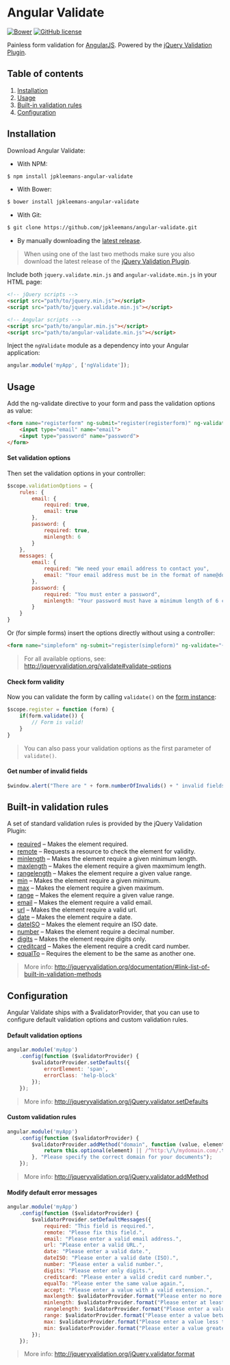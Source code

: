 # Angular Validate

[![Bower](https://img.shields.io/bower/v/jpkleemans-angular-validate.svg)](https://github.com/jpkleemans/angular-validate/releases/latest)
[![GitHub license](https://img.shields.io/github/license/jpkleemans/angular-validate.svg)](https://github.com/jpkleemans/angular-validate/blob/master/LICENSE.md)

Painless form validation for [AngularJS](https://github.com/angular/angular.js). Powered by the [jQuery Validation Plugin](https://github.com/jzaefferer/jquery-validation).

## Table of contents

1. [Installation](#installation)
2. [Usage](#usage)
3. [Built-in validation rules](#built-in-validation-rules)
4. [Configuration](#configuration)

## Installation

Download Angular Validate:


- With NPM:

```sh
$ npm install jpkleemans-angular-validate
```

- With Bower:

```sh
$ bower install jpkleemans-angular-validate
```

- With Git:

```sh
$ git clone https://github.com/jpkleemans/angular-validate.git
```

- By manually downloading the [latest release](https://github.com/jpkleemans/angular-validate/releases/latest).

> When using one of the last two methods make sure you also download the latest release of the [jQuery Validation Plugin](https://github.com/jzaefferer/jquery-validation).

Include both `jquery.validate.min.js` and `angular-validate.min.js` in your HTML page:

```html
<!-- jQuery scripts -->
<script src="path/to/jquery.min.js"></script>
<script src="path/to/jquery.validate.min.js"></script>

<!-- Angular scripts -->
<script src="path/to/angular.min.js"></script>
<script src="path/to/angular-validate.min.js"></script>
```

Inject the `ngValidate` module as a dependency into your Angular application:

```js
angular.module('myApp', ['ngValidate']);
```

## Usage

Add the ng-validate directive to your form and pass the validation options as value:

```html
<form name="registerform" ng-submit="register(registerform)" ng-validate="validationOptions">
    <input type="email" name="email">
    <input type="password" name="password">
</form>
```

#### Set validation options

Then set the validation options in your controller:

```js
$scope.validationOptions = {
    rules: {
        email: {
            required: true,
            email: true
        },
        password: {
            required: true,
            minlength: 6
        }
    },
    messages: {
        email: {
            required: "We need your email address to contact you",
            email: "Your email address must be in the format of name@domain.com"
        },
        password: {
            required: "You must enter a password",
            minlength: "Your password must have a minimum length of 6 characters"
        }
    }
}
```

Or (for simple forms) insert the options directly without using a controller:

```html
<form name="simpleform" ng-submit="register(simpleform)" ng-validate="{rules: {name: "required"}}">
```

> For all available options, see: http://jqueryvalidation.org/validate#validate-options

#### Check form validity

Now you can validate the form by calling `validate()` on the [form instance](https://docs.angularjs.org/guide/forms):

```js
$scope.register = function (form) {
    if(form.validate()) {
        // Form is valid!
    }
}
```

> You can also pass your validation options as the first parameter of `validate()`.

#### Get number of invalid fields

```js
$window.alert("There are " + form.numberOfInvalids() + " invalid fields.");
```

## Built-in validation rules

A set of standard validation rules is provided by the jQuery Validation Plugin:

- [required](http://jqueryvalidation.org/required-method) – Makes the element required.
- [remote](http://jqueryvalidation.org/remote-method) – Requests a resource to check the element for validity.
- [minlength](http://jqueryvalidation.org/minlength-method) – Makes the element require a given minimum length.
- [maxlength](http://jqueryvalidation.org/maxlength-method) – Makes the element require a given maxmimum length.
- [rangelength](http://jqueryvalidation.org/rangelength-method) – Makes the element require a given value range.
- [min](http://jqueryvalidation.org/min-method) – Makes the element require a given minimum.
- [max](http://jqueryvalidation.org/max-method) – Makes the element require a given maximum.
- [range](http://jqueryvalidation.org/range-method) – Makes the element require a given value range.
- [email](http://jqueryvalidation.org/email-method) – Makes the element require a valid email.
- [url](http://jqueryvalidation.org/url-method) – Makes the element require a valid url.
- [date](http://jqueryvalidation.org/date-method) – Makes the element require a date.
- [dateISO](http://jqueryvalidation.org/dateISO-method) – Makes the element require an ISO date.
- [number](http://jqueryvalidation.org/number-method) – Makes the element require a decimal number.
- [digits](http://jqueryvalidation.org/digits-method) – Makes the element require digits only.
- [creditcard](http://jqueryvalidation.org/creditcard-method) – Makes the element require a credit card number.
- [equalTo](http://jqueryvalidation.org/equalTo-method) – Requires the element to be the same as another one.

> More info: http://jqueryvalidation.org/documentation/#link-list-of-built-in-validation-methods

## Configuration

Angular Validate ships with a $validatorProvider, that you can use to configure default validation options and custom validation rules. 

#### Default validation options

```js
angular.module('myApp')
    .config(function ($validatorProvider) {
        $validatorProvider.setDefaults({
            errorElement: 'span',
            errorClass: 'help-block'
        });
    });
```

> More info: http://jqueryvalidation.org/jQuery.validator.setDefaults

#### Custom validation rules

```js
angular.module('myApp')
    .config(function ($validatorProvider) {
        $validatorProvider.addMethod("domain", function (value, element) {
            return this.optional(element) || /^http:\/\/mydomain.com/.test(value);
        }, "Please specify the correct domain for your documents");
    });
```

> More info: http://jqueryvalidation.org/jQuery.validator.addMethod

#### Modify default error messages

```js
angular.module('myApp')
    .config(function ($validatorProvider) {
        $validatorProvider.setDefaultMessages({
            required: "This field is required.",
            remote: "Please fix this field.",
            email: "Please enter a valid email address.",
            url: "Please enter a valid URL.",
            date: "Please enter a valid date.",
            dateISO: "Please enter a valid date (ISO).",
            number: "Please enter a valid number.",
            digits: "Please enter only digits.",
            creditcard: "Please enter a valid credit card number.",
            equalTo: "Please enter the same value again.",
            accept: "Please enter a value with a valid extension.",
            maxlength: $validatorProvider.format("Please enter no more than {0} characters."),
            minlength: $validatorProvider.format("Please enter at least {0} characters."),
            rangelength: $validatorProvider.format("Please enter a value between {0} and {1} characters long."),
            range: $validatorProvider.format("Please enter a value between {0} and {1}."),
            max: $validatorProvider.format("Please enter a value less than or equal to {0}."),
            min: $validatorProvider.format("Please enter a value greater than or equal to {0}.")
        });
    });
```

> More info: http://jqueryvalidation.org/jQuery.validator.format

